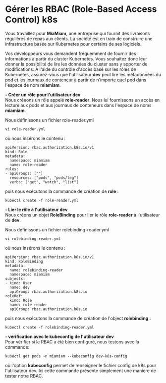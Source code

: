 # Gérer les RBAC (Role-Based Access Control) k8s
Vous travaillez pour **MiaMiam**, une entreprise qui fournit des livraisons régulières de repas aux clients. La société est en train de construire une infrastructure basée sur Kubernetes pour certains de ses logiciels.

Vos développeurs vous demandent fréquemment de fournir des informations à partir du cluster Kubernetes. Vous souhaitez donc leur donner la possibilité de lire les données du cluster sans y apporter de modifications. À l'aide du contrôle d'accès basé sur les rôles de Kubernetes, assurez-vous que l'utilisateur **dev** peut lire les métadonnées du pod et les journaux de conteneur à partir de n'importe quel pod dans l'espace de nom **miamiam**.

**- Créer un rôle pour l'utilisateur dev**<br>
Nous créeons un rôle appelé **role-reader**. Nous lui fournissons un accès en lecture aux pods et aux journaux de conteneurs dans l'espace de noms **miamiam**.

Nous définissons un fichier role-reader.yml
```
vi role-reader.yml
```

où nous insérons le contenu :
```
apiVersion: rbac.authorization.k8s.io/v1
kind: Role
metadata:
  namespace: miamiam  
  name: role-reader
rules:
- apiGroups: [""]  
  resources: ["pods", "pods/log"]  
  verbs: ["get", "watch", "list"]
```

puis nous exécutons la commande de création de **role** :
```
kubectl create -f role-reader.yml
```

**- Lier le rôle à l'utilisateur dev**<br>
Nous créons un objet **RoleBinding** pour lier le rôle **role-reader** à l'utilisateur de **dev**.<br>

Nous définissons un fichier rolebinding-reader.yml
```
vi rolebinding-reader.yml
```

où nous insérons le contenu :
```
apiVersion: rbac.authorization.k8s.io/v1
kind: RoleBinding
metadata:  
  name: rolebinding-reader  
  namespace: miamiam
subjects:
- kind: User  
  name: dev  
  apiGroup: rbac.authorization.k8s.io
roleRef:  		
  kind: Role  
  name: role-reader  
  apiGroup: rbac.authorization.k8s.io
```

puis nous exécutons la commande de création de l'object **rolebinding** :
```
kubectl create -f rolebinding-reader.yml
```

**- vérification avec le kubeconfig de l'utilisateur dev**<br>
Pour vérifier si le RBAC a été bien configuré, nous testons avec la commande:
```
kubectl get pods -n miamiam --kubeconfig dev-k8s-config
```

où l'option **kubeconfig** permet de renseigner le fichier config de k8s pour l'utilisateur dev. Ici cette commande présente simplement une manière de tester notre RBAC.